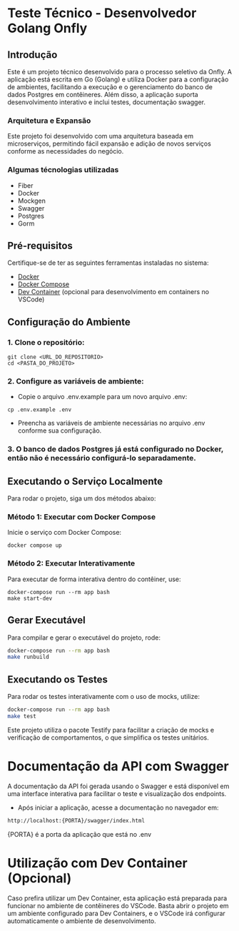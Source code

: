 # Teste Técnico - Desenvolvedor Golang Onfly

## Introdução

Este é um projeto técnico desenvolvido para o processo seletivo da Onfly. A aplicação está escrita em Go (Golang) e utiliza Docker para a configuração de ambientes, facilitando a execução e o gerenciamento do banco de dados Postgres em contêineres. Além disso, a aplicação suporta desenvolvimento interativo e inclui testes, documentação swagger.

### Arquitetura e Expansão

Este projeto foi desenvolvido com uma arquitetura baseada em microserviços, permitindo fácil expansão e adição de novos serviços conforme as necessidades do negócio.

### Algumas técnologias utilizadas

- Fiber
- Docker
- Mockgen
- Swagger
- Postgres
- Gorm

## Pré-requisitos

Certifique-se de ter as seguintes ferramentas instaladas no sistema:

- [Docker](https://www.docker.com/get-started)
- [Docker Compose](https://docs.docker.com/compose/install/)
- [Dev Container](https://code.visualstudio.com/docs/remote/containers) (opcional para desenvolvimento em containers no VSCode)

## Configuração do Ambiente

### 1. Clone o repositório:

```shell
git clone <URL_DO_REPOSITORIO>
cd <PASTA_DO_PROJETO>
```

### 2. Configure as variáveis de ambiente:

- Copie o arquivo .env.example para um novo arquivo .env:

```shell
cp .env.example .env
```

- Preencha as variáveis de ambiente necessárias no arquivo .env conforme sua configuração.

### 3. O banco de dados Postgres já está configurado no Docker, então não é necessário configurá-lo separadamente.

## Executando o Serviço Localmente

Para rodar o projeto, siga um dos métodos abaixo:

### Método 1: Executar com Docker Compose

Inicie o serviço com Docker Compose:

```shell
docker compose up
```

### Método 2: Executar Interativamente

Para executar de forma interativa dentro do contêiner, use:

```shell
docker-compose run --rm app bash
make start-dev
```

## Gerar Executável

Para compilar e gerar o executável do projeto, rode:

```bash
docker-compose run --rm app bash
make runbuild
```

## Executando os Testes

Para rodar os testes interativamente com o uso de mocks, utilize:

```bash
docker-compose run --rm app bash
make test
```

Este projeto utiliza o pacote Testify para facilitar a criação de mocks e verificação de comportamentos, o que simplifica os testes unitários.

# Documentação da API com Swagger

A documentação da API foi gerada usando o Swagger e está disponível em uma interface interativa para facilitar o teste e visualização dos endpoints.

- Após iniciar a aplicação, acesse a documentação no navegador em:

```bash
http://localhost:{PORTA}/swagger/index.html
```

{PORTA} é a porta da aplicação que está no .env

# Utilização com Dev Container (Opcional)

Caso prefira utilizar um Dev Container, esta aplicação está preparada para funcionar no ambiente de contêineres do VSCode. Basta abrir o projeto em um ambiente configurado para Dev Containers, e o VSCode irá configurar automaticamente o ambiente de desenvolvimento.
